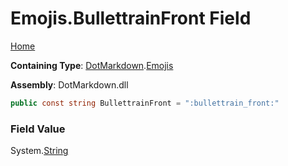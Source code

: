 # Emojis\.BullettrainFront Field

[Home](../../../README.md)

**Containing Type**: [DotMarkdown](../../README.md)\.[Emojis](../README.md)

**Assembly**: DotMarkdown\.dll

```csharp
public const string BullettrainFront = ":bullettrain_front:"
```

### Field Value

System\.[String](https://docs.microsoft.com/en-us/dotnet/api/system.string)